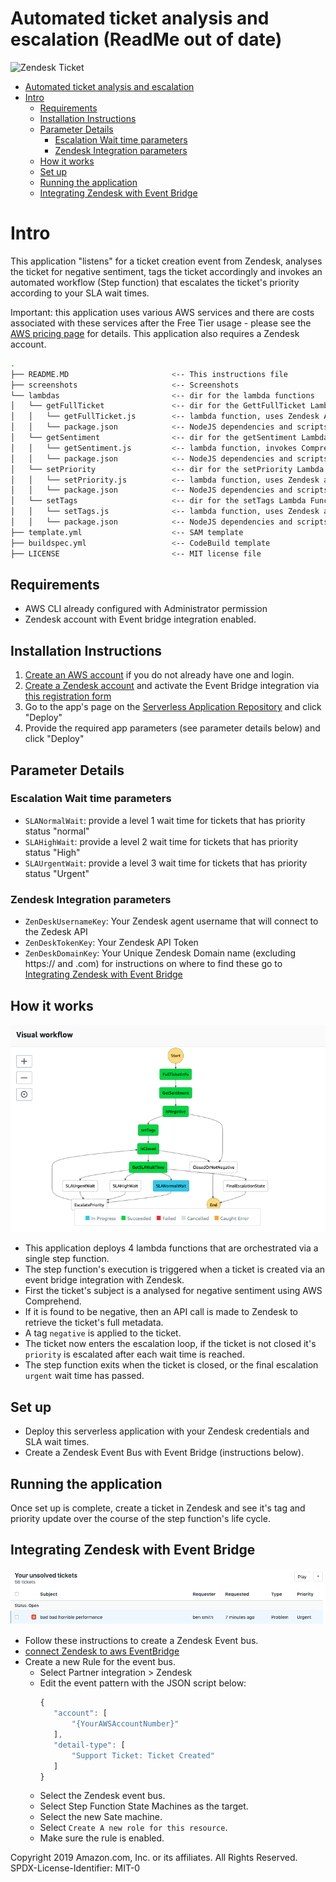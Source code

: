 # Automated ticket analysis and escalation (ReadMe out of date)

![Zendesk Ticket](screenshots/zen_example_md.gif)

- [Automated ticket analysis and escalation](#automated-ticket-analysis-and-escalation)
- [Intro](#intro)
  - [Requirements](#requirements)
  - [Installation Instructions](#installation-instructions)
  - [Parameter Details](#parameter-details)
    - [Escalation Wait time parameters](#escalation-wait-time-parameters)
    - [Zendesk Integration parameters](#zendesk-integration-parameters)
  - [How it works](#how-it-works)
  - [Set up](#set-up)
  - [Running the application](#running-the-application)
  - [Integrating Zendesk with Event Bridge](#integrating-zendesk-with-event-bridge)

# Intro
This application "listens" for a ticket creation event from Zendesk, analyses the ticket for negative sentiment, tags the ticket accordingly and invokes an automated workflow (Step function) that escalates the ticket's priority according to your SLA wait times.

Important: this application uses various AWS services and there are costs associated with these services after the Free Tier usage - please see the [AWS  pricing page](https://aws.amazon.com/pricing/) for details.  This application also requires a Zendesk account.

```bash
.
├── README.MD                       <-- This instructions file
├── screenshots                     <-- Screenshots
└── lambdas                         <-- dir for the lambda functions
│   └── getFullTicket               <-- dir for the GettFullTicket Lambda Function
│   │   └── getFullTicket.js        <-- lambda function, uses Zendesk API to return Full ticket data
│   │   └── package.json            <-- NodeJS dependencies and scripts for this function
│   └── getSentiment                <-- dir for the getSentiment Lambda Function
│   │   └── getSentiment.js         <-- lambda function, invokes Comprehend:DetectSentiment
│   │   └── package.json            <-- NodeJS dependencies and scripts for this function
│   └── setPriority                 <-- dir for the setPriority Lambda Function
│   │   └── setPriority.js          <-- lambda function, uses Zendesk api to update ticket priority
│   │   └── package.json            <-- NodeJS dependencies and scripts for this function
│   └── setTags                     <-- dir for the setTags Lambda Function
│   │   └── setTags.js              <-- lambda function, uses Zendesk api to update ticket tags
│   │   └── package.json            <-- NodeJS dependencies and scripts for this function
├── template.yml                    <-- SAM template
├── buildspec.yml                   <-- CodeBuild template
├── LICENSE                         <-- MIT license file
```

## Requirements

- AWS CLI already configured with Administrator permission
- Zendesk account with Event bridge integration enabled.

## Installation Instructions

1. [Create an AWS account](https://portal.aws.amazon.com/gp/aws/developer/registration/index.html) if you do not already have one and login.
2. [Create a Zendesk account](https://www.zendesk.com/register) and activate the Event Bridge integration via [this registration form](https://docs.google.com/forms/d/e/1FAIpQLSd_UXeXV5L7vGIyRY6gSL64pu2SS-CmquxNusex60QGR1d_TQ/viewform)
3. Go to the app's page on the [Serverless Application Repository](https://serverlessrepo.aws.amazon.com/applications/arn:aws:serverlessrepo:us-east-1:677501797858:applications~Automated-Support-Ticket-Moderator) and click "Deploy"
4. Provide the required app parameters (see parameter details below) and click "Deploy"

## Parameter Details
### Escalation Wait time parameters

* `SLANormalWait`: provide a level 1 wait time for tickets that has priority status "normal"
* `SLAHighWait`: provide a level 2 wait time for tickets that has priority status "High"
* `SLAUrgentWait`: provide a level 3 wait time for tickets that has priority status "Urgent"

### Zendesk Integration parameters
*   `ZenDeskUsernameKey`: Your Zendesk agent username that will connect to the Zedesk API
*   `ZenDeskTokenKey`: Your Zendesk API Token
*   `ZenDeskDomainKey`: Your Unique Zendesk Domain name (excluding https:// and .com)
for instructions on where to find these go to [Integrating Zendesk with Event Bridge](https://github.com/bls20AWS/severless-ticket-sentiment-analysys-and-automated-escalation#integrating-zeddesk-with-event-bridge)

## How it works

![Step Functions Ticket](screenshots/stepFunctionExample2.png)

- This application deploys 4 lambda functions that are orchestrated via a single step function.
- The step function's execution is triggered when a ticket is created via an event bridge integration with Zendesk.
- First the ticket's subject is a analysed for negative sentiment using AWS Comprehend.  
- If it is found to be negative, then an API call is made to Zendesk to retrieve the ticket's full metadata.
- A tag `negative` is applied to the ticket.
- The ticket now enters the escalation loop, if the ticket is not closed it's `priority` is escalated after each wait time is reached.
- The step function exits when the ticket is closed, or the final escalation `urgent` wait time has passed.

## Set up

- Deploy this serverless application with your Zendesk credentials and SLA wait times.
- Create a Zendesk Event Bus with Event Bridge (instructions below).

## Running the application

Once set up is complete, create a ticket in Zendesk and see it's tag and priority update over the course of the step function's life cycle.

## Integrating Zendesk with Event Bridge
![Zendesk Ticket](screenshots/zendeskExample1.png)
- Follow these instructions to create a Zendesk Event bus.
- [connect Zendesk to aws EventBridge](https://support.zendesk.com/hc/en-us/community/posts/360033236454-Sending-Zendesk-events-to-Amazon-EventBridge-)
- Create a new Rule for the event bus.
    - Select Partner integration > Zendesk
    - Edit the event pattern with the JSON script below:
         ```javascript
        {
            "account": [
                "{YourAWSAccountNumber}"
            ],
            "detail-type": [
                "Support Ticket: Ticket Created"
            ]
        }
        ```
  - Select the Zendesk event bus.
  - Select Step Function State Machines as the target.
  - Select the new Sate machine.
  - Select `Create A new role for this resource`.
  - Make sure the rule is enabled.

Copyright 2019 Amazon.com, Inc. or its affiliates. All Rights Reserved.
SPDX-License-Identifier: MIT-0
